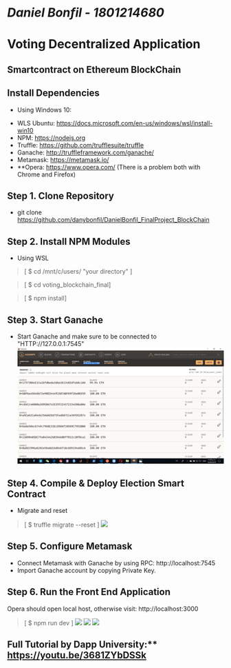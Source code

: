 # ***Daniel Bonfil - 1801214680***

# Voting Decentralized Application 
## Smartcontract on Ethereum BlockChain

## Install Dependencies
* Using Windows 10:
- WLS Ubuntu: https://docs.microsoft.com/en-us/windows/wsl/install-win10
- NPM: https://nodejs.org
- Truffle: https://github.com/trufflesuite/truffle
- Ganache: http://truffleframework.com/ganache/
- Metamask: https://metamask.io/
- **Opera: https://www.opera.com/  (There is a problem both with Chrome and Firefox)

## Step 1. Clone Repository
* git clone https://github.com/danybonfil/DanielBonfil_FinalProject_BlockChain

## Step 2. Install NPM Modules
* Using WSL
> [ $ cd /mnt/c/users/ "your directory" ]

> [ $ cd voting_blockchain_final]

> [ $ npm install]

## Step 3. Start Ganache
* Start Ganache and make sure to be connected to "HTTP://127.0.0.1:7545"
![alt text](https://github.com/danybonfil/DanielBonfil_FinalProject_BlockChain/blob/master/screenshots/1.ganache.png)

## Step 4. Compile & Deploy Election Smart Contract
* Migrate and reset 
> [ $ truffle migrate --reset ]
![](./1.solidity.png)

## Step 5. Configure Metamask
- Connect Metamask with Ganache by using RPC: http://localhost:7545
- Import Ganache account by copying Private Key.

## Step 6. Run the Front End Application
Opera should open local host, otherwise visit: http://localhost:3000
> [ $ npm run dev ]
![](./2.vote1.png)
![](./3.voted.png)
![](./4.vote2.png)

## Full Tutorial by Dapp University:** https://youtu.be/3681ZYbDSSk
